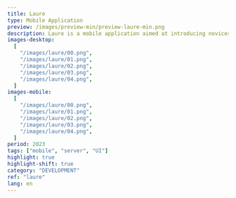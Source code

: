 ```yaml
---
title: Laure
type: Mobile Application
preview: /images/preview-min/preview-laure-min.png
description: Laure is a mobile application aimed at introducing novices to beer brewing
images-desktop:
  [
    "/images/laure/00.png",
    "/images/laure/01.png",
    "/images/laure/02.png",
    "/images/laure/03.png",
    "/images/laure/04.png",
  ]
images-mobile:
  [
    "/images/laure/00.png",
    "/images/laure/01.png",
    "/images/laure/02.png",
    "/images/laure/03.png",
    "/images/laure/04.png",
  ]
period: 2023
tags: ["mobile", "server", "UI"]
highlight: true
highlight-shift: true
category: "DEVELOPMENT"
ref: "laure"
lang: en
---
```

